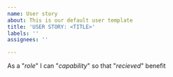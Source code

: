 ```yaml
---
name: User story
about: This is our default user template
title: 'USER STORY: <TITLE>'
labels: ''
assignees: ''

---
```


As a "*role*" I can "*capability*" so that "*recieved*" benefit

